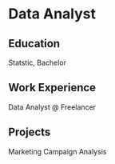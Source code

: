 # Data Analyst

## Education
Statstic, Bachelor

## Work Experience
Data Analyst @ Freelancer

## Projects
Marketing Campaign Analysis
